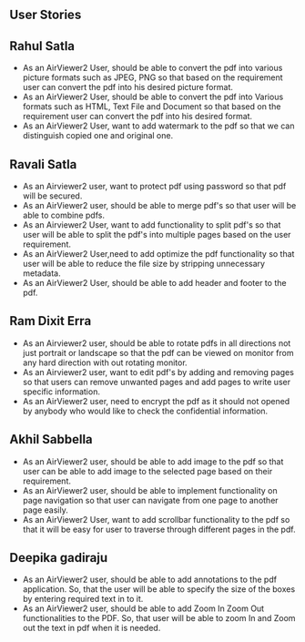 ## User Stories



## Rahul Satla
- As an AirViewer2 User, should be able to convert the pdf into various picture formats such as JPEG, PNG so that based on the requirement user can convert the pdf into his desired picture format.
- As an AirViewer2 User, should be able to convert the pdf into Various formats such as HTML, Text File and Document so that based on the requirement user can convert the pdf into his desired format.
- As an AirViewer2 User, want to add watermark to the pdf so that we can distinguish copied one and original one.


## Ravali Satla
- As an Airviewer2 user, want to protect pdf using password so that pdf will be secured.
- As an AirViewer2 user, should be able to merge pdf's so that user will be able to combine pdfs.
- As an Airviewer2 User, want to add functionality to split pdf's so that user will be able to split the pdf's into multiple pages based on the user requirement. 
- As an AirViewer2 User,need to add optimize the pdf functionality so that user will be able to reduce the file size by stripping unnecessary metadata.
- As an AirViewer2 User, should be able to add header  and footer to the pdf.


## Ram Dixit Erra
- As an Airviewer2 user, should be able to rotate pdfs in all directions not just portrait or landscape so that the pdf can be viewed on monitor from any hard direction with out rotating monitor.
- As an Airviewer2 user, want to edit pdf's by adding and removing pages so that users can remove unwanted pages and add pages to write user specific information. 
- As an AirViewer2 user, need to encrypt the pdf as it should not opened by anybody who would like to check the confidential information.


## Akhil Sabbella
- As an AirViewer2 user, should be able to add image to the pdf so that user can be able to add image to the selected page based on their requirement.
- As an AirViewer2 user, should be able to implement functionality on page navigation so that user can navigate from one page to another page easily.
- As an AirViewer2 User, want to add scrollbar functionality to the pdf so that it will be easy for user to traverse through different pages in the pdf.

## Deepika gadiraju
- As an AirViewer2 user, should be able to add annotations to the pdf application. So, that the user will be able to specify the size of the boxes by entering required text in to it.
- As an AirViewer2 user, should be able to add Zoom In Zoom Out functionalities to the PDF. So, that user will be able to zoom In and Zoom out the text in pdf when it is needed. 
